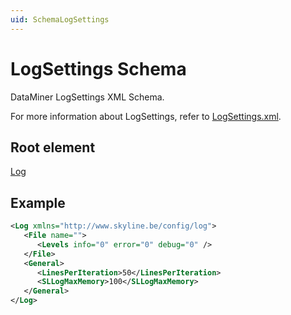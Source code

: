 ```yaml
---
uid: SchemaLogSettings
---
```


# LogSettings Schema

DataMiner LogSettings XML Schema.

For more information about LogSettings, refer to [LogSettings.xml](xref:LogSettings_xml).

## Root element

[Log](xref:LogSettingsLog)

## Example

```xml
<Log xmlns="http://www.skyline.be/config/log">
   <File name="">
      <Levels info="0" error="0" debug="0" />
   </File>
   <General>
      <LinesPerIteration>50</LinesPerIteration>
      <SLLogMaxMemory>100</SLLogMaxMemory>
   </General>
</Log>
```

